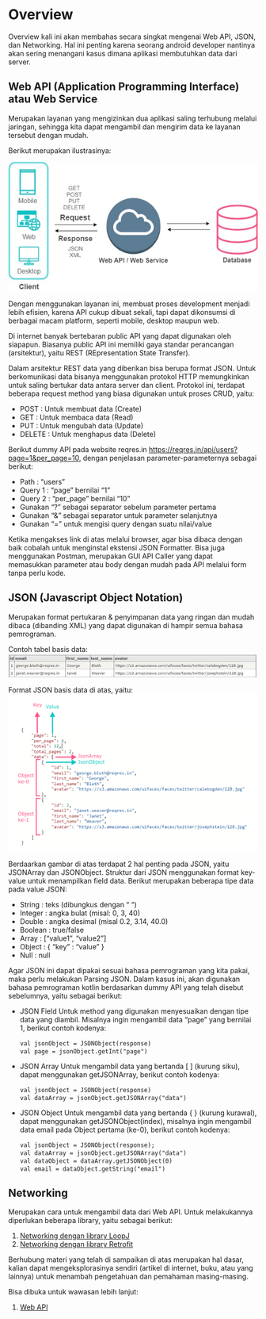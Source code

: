 # Overview
Overview kali ini akan membahas secara singkat mengenai Web API, JSON, dan Networking. Hal ini penting karena seorang android developer nantinya akan sering menangani kasus dimana aplikasi membutuhkan data dari server.

## **Web API (Application Programming Interface) atau Web Service**
Merupakan layanan yang mengizinkan dua aplikasi saling terhubung melalui jaringan, sehingga kita dapat mengambil dan mengirim data ke layanan tersebut dengan mudah.

Berikut merupakan ilustrasinya:

![Web API](asset/WebAPI.png)

Dengan menggunakan layanan ini, membuat proses development menjadi lebih efisien, karena API cukup dibuat sekali, tapi dapat dikonsumsi di berbagai macam platform, seperti mobile, desktop maupun web.

Di internet banyak bertebaran public API yang dapat digunakan oleh siapapun. Biasanya public API ini memiliki gaya standar perancangan (arsitektur), yaitu REST (REpresentation State Transfer). 

Dalam arsitektur REST data yang diberikan bisa berupa format JSON. Untuk berkomunikasi data bisanya menggunakan protokol HTTP memungkinkan untuk saling bertukar data antara server dan client. Protokol ini, terdapat beberapa request method yang biasa digunakan untuk proses CRUD, yaitu:
- POST : Untuk membuat data (Create)
- GET : Untuk membaca data (Read)
- PUT : Untuk mengubah data (Update)
- DELETE : Untuk menghapus data (Delete)

Berikut dummy API pada website reqres.in https://reqres.in/api/users?page=1&per_page=10, dengan penjelasan parameter-parameternya sebagai berikut:
- Path : “users”
- Query 1 : “page” bernilai “1” 
- Query 2 : “per_page” bernilai “10”
- Gunakan “?” sebagai separator sebelum parameter pertama
- Gunakan “&” sebagai separator untuk parameter selanjutnya
- Gunakan “=” untuk mengisi query dengan suatu nilai/value

Ketika mengakses link di atas melalui browser, agar bisa dibaca dengan baik cobalah untuk menginstal ekstensi JSON Formatter. Bisa juga menggunakan Postman, merupakan GUI API Caller yang dapat memasukkan parameter atau body dengan mudah pada API melalui form tanpa perlu kode.

## **JSON (Javascript Object Notation)**
Merupakan format pertukaran & penyimpanan data yang ringan dan mudah dibaca (dibanding XML) yang dapat digunakan di hampir semua bahasa pemrograman.

Contoh tabel basis data:
![DB](asset/Db.png)

Format JSON basis data di atas, yaitu:
![DB JSON](asset/DbWithJSON.png)

Berdaarkan gambar di atas terdapat 2 hal penting pada JSON, yaitu JSONArray dan JSONObject. Struktur dari JSON menggunakan format key-value untuk menampilkan field data. Berikut merupakan beberapa tipe data pada value JSON:
- String : teks (dibungkus dengan “ “)
- Integer : angka bulat (misal: 0, 3, 40)
- Double : angka desimal (misal 0.2,  3.14, 40.0)
- Boolean : true/false
- Array : [“value1”, “value2”]
- Object : { “key” : “value” }
- Null : null

Agar JSON ini dapat dipakai sesuai bahasa pemrograman yang kita pakai, maka perlu melakukan Parsing JSON. Dalam kasus ini, akan digunakan bahasa pemrograman kotlin berdasarkan dummy API yang telah disebut sebelumnya, yaitu sebagai berikut:
- JSON Field
Untuk method yang digunakan menyesuaikan dengan tipe data yang diambil. Misalnya ingin mengambil data “page” yang bernilai 1, berikut contoh kodenya:
    ```
    val jsonObject = JSONObject(response)
    val page = jsonObject.getInt("page")
    ```

- JSON Array
Untuk mengambil data yang bertanda [ ] (kurung siku), dapat menggunakan getJSONArray, berikut contoh kodenya:
    ```
    val jsonObject = JSONObject(response)
    val dataArray = jsonObject.getJSONArray("data")
    ```

- JSON Object
Untuk mengambil data yang bertanda { } (kurung kurawal), dapat menggunakan getJSONObject(index), misalnya ingin mengambil data email pada Object pertama (ke-0), berikut contoh kodenya:
    ```
    val jsonObject = JSONObject(response);
    val dataArray = jsonObject.getJSONArray("data")
    val dataObject = dataArray.getJSONObject(0)
    val email = dataObject.getString("email")
    ```

## **Networking**
Merupakan cara untuk mengambil data dari Web API. Untuk melakukannya diperlukan beberapa library, yaitu sebagai berikut:
1. [Networking dengan library LoopJ](../LoopJ/LoopJ.md)
2. [Networking dengan library Retrofit](../Retrofit/Retrofit.md)

Berhubung materi yang telah di sampaikan di atas merupakan hal dasar, kalian dapat mengeksplorasinya sendiri (artikel di internet, buku, atau yang lainnya) untuk menambah pengetahuan dan pemahaman masing-masing.

Bisa dibuka untuk wawasan lebih lanjut:
1. [Web API](https://formatberita.com/2020/04/29/apa-itu-web-api/)